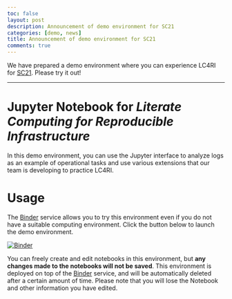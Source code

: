 ```yaml
---
toc: false
layout: post
description: Announcement of demo environment for SC21
categories: [demo, news]
title: Announcement of demo environment for SC21
comments: true
---
```


We have prepared a demo environment where you can experience LC4RI for [SC21](https://sc21.supercomputing.org/).
Please try it out!

----

# Jupyter Notebook for *Literate Computing for Reproducible Infrastructure*

In this demo environment, you can use the Jupyter interface to analyze logs as an example of operational tasks and use various extensions that our team is developing to practice LC4RI.

# Usage

The [Binder](https://mybinder.readthedocs.io/en/latest/) service allows you to try this environment even if you do not have a suitable computing environment.
Click the button below to launch the demo environment.

[![Binder](https://mybinder.org/badge_logo.svg)](https://mybinder.org/v2/gh/NII-cloud-operation/Jupyter-LC_docker/sc-demo?urlpath=tree)

You can freely create and edit notebooks in this environment, but **any changes made to the notebooks will not be saved**. This environment is deployed on top of the [Binder](https://mybinder.readthedocs.io/en/latest/) service, and will be automatically deleted after a certain amount of time. Please note that you will lose the Notebook and other information you have edited.
